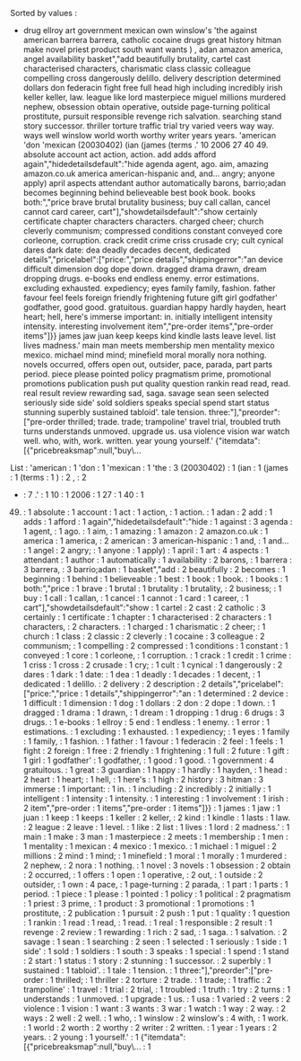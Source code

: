 Sorted by values :
- drug ellroy art government mexican own winslow's 'the against american barrera barrera, catholic cocaine drugs great history hitman make novel priest product south want wants ) , adan amazon america, angel availability basket","add beautifully brutality, cartel cast characterised characters, charismatic class classic colleague compelling cross dangerously delillo. delivery description determined dollars don federacin fight free full head high including incredibly irish keller keller, law. league like lord masterpiece miguel millions murdered nephew, obsession obtain operative, outside page-turning political prostitute, pursuit responsible revenge rich salvation. searching stand story successor. thriller torture traffic trial try varied veers way way. ways well winslow world worth worthy writer years years. 'american 'don 'mexican (20030402) (ian (james (terms .' 10 2006 27 40 49. absolute account act action, action. add adds afford again","hidedetailsdefault":"hide agenda agent, ago. aim, amazing amazon.co.uk america american-hispanic and, and... angry; anyone apply) april aspects attendant author automatically barons, barrio;adan becomes beginning behind believeable best book book. books both:","price brave brutal brutality business; buy call callan, cancel cannot card career, cart"],"showdetailsdefault":"show certainly certificate chapter characters characters. charged cheer; church cleverly communism; compressed conditions constant conveyed core corleone, corruption. crack credit crime criss crusade cry; cult cynical dares dark date: dea deadly decades decent, dedicated details","pricelabel":["price:","price details","shippingerror":"an device difficult dimension dog dope down. dragged drama drawn, dream dropping drugs. e-books end endless enemy. error estimations. excluding exhausted. expediency; eyes family family, fashion. father favour feel feels foreign friendly frightening future gift girl godfather' godfather, good good. gratuitous. guardian happy hardly hayden, heart heart; hell, here's immerse important: in. initially intelligent intensity intensity. interesting involvement item","pre-order items","pre-order items"]}} james jaw juan keep keeps kind kindle lasts leave level. list lives madness.' main man meets membership men mentality mexico mexico. michael mind mind; minefield moral morally nora nothing. novels occurred, offers open out, outsider, pace, parada, part parts period. piece please pointed policy pragmatism prime, promotional promotions publication push put quality question rankin read read, read. real result review rewarding sad, saga. savage sean seen selected seriously side side' sold soldiers speaks special spend start status stunning superbly sustained tabloid'. tale tension. three:"],"preorder":["pre-order thrilled; trade. trade; trampoline' travel trial, troubled truth turns understands unmoved. upgrade us. usa violence vision war watch well. who, with, work. written. year young yourself.' {"itemdata":[{"pricebreaksmap":null,"buy\\... 

List :
'american : 1
'don : 1
'mexican : 1
'the : 3
(20030402) : 1
(ian : 1
(james : 1
(terms : 1
) : 2
, : 2
- : 7
.' : 1
10 : 1
2006 : 1
27 : 1
40 : 1
49. : 1
absolute : 1
account : 1
act : 1
action, : 1
action. : 1
adan : 2
add : 1
adds : 1
afford : 1
again","hidedetailsdefault":"hide : 1
against : 3
agenda : 1
agent, : 1
ago. : 1
aim, : 1
amazing : 1
amazon : 2
amazon.co.uk : 1
america : 1
america, : 2
american : 3
american-hispanic : 1
and, : 1
and... : 1
angel : 2
angry; : 1
anyone : 1
apply) : 1
april : 1
art : 4
aspects : 1
attendant : 1
author : 1
automatically : 1
availability : 2
barons, : 1
barrera : 3
barrera, : 3
barrio;adan : 1
basket","add : 2
beautifully : 2
becomes : 1
beginning : 1
behind : 1
believeable : 1
best : 1
book : 1
book. : 1
books : 1
both:","price : 1
brave : 1
brutal : 1
brutality : 1
brutality, : 2
business; : 1
buy : 1
call : 1
callan, : 1
cancel : 1
cannot : 1
card : 1
career, : 1
cart"],"showdetailsdefault":"show : 1
cartel : 2
cast : 2
catholic : 3
certainly : 1
certificate : 1
chapter : 1
characterised : 2
characters : 1
characters, : 2
characters. : 1
charged : 1
charismatic : 2
cheer; : 1
church : 1
class : 2
classic : 2
cleverly : 1
cocaine : 3
colleague : 2
communism; : 1
compelling : 2
compressed : 1
conditions : 1
constant : 1
conveyed : 1
core : 1
corleone, : 1
corruption. : 1
crack : 1
credit : 1
crime : 1
criss : 1
cross : 2
crusade : 1
cry; : 1
cult : 1
cynical : 1
dangerously : 2
dares : 1
dark : 1
date: : 1
dea : 1
deadly : 1
decades : 1
decent, : 1
dedicated : 1
delillo. : 2
delivery : 2
description : 2
details","pricelabel":["price:","price : 1
details","shippingerror":"an : 1
determined : 2
device : 1
difficult : 1
dimension : 1
dog : 1
dollars : 2
don : 2
dope : 1
down. : 1
dragged : 1
drama : 1
drawn, : 1
dream : 1
dropping : 1
drug : 6
drugs : 3
drugs. : 1
e-books : 1
ellroy : 5
end : 1
endless : 1
enemy. : 1
error : 1
estimations. : 1
excluding : 1
exhausted. : 1
expediency; : 1
eyes : 1
family : 1
family, : 1
fashion. : 1
father : 1
favour : 1
federacin : 2
feel : 1
feels : 1
fight : 2
foreign : 1
free : 2
friendly : 1
frightening : 1
full : 2
future : 1
gift : 1
girl : 1
godfather' : 1
godfather, : 1
good : 1
good. : 1
government : 4
gratuitous. : 1
great : 3
guardian : 1
happy : 1
hardly : 1
hayden, : 1
head : 2
heart : 1
heart; : 1
hell, : 1
here's : 1
high : 2
history : 3
hitman : 3
immerse : 1
important: : 1
in. : 1
including : 2
incredibly : 2
initially : 1
intelligent : 1
intensity : 1
intensity. : 1
interesting : 1
involvement : 1
irish : 2
item","pre-order : 1
items","pre-order : 1
items"]}} : 1
james : 1
jaw : 1
juan : 1
keep : 1
keeps : 1
keller : 2
keller, : 2
kind : 1
kindle : 1
lasts : 1
law. : 2
league : 2
leave : 1
level. : 1
like : 2
list : 1
lives : 1
lord : 2
madness.' : 1
main : 1
make : 3
man : 1
masterpiece : 2
meets : 1
membership : 1
men : 1
mentality : 1
mexican : 4
mexico : 1
mexico. : 1
michael : 1
miguel : 2
millions : 2
mind : 1
mind; : 1
minefield : 1
moral : 1
morally : 1
murdered : 2
nephew, : 2
nora : 1
nothing. : 1
novel : 3
novels : 1
obsession : 2
obtain : 2
occurred, : 1
offers : 1
open : 1
operative, : 2
out, : 1
outside : 2
outsider, : 1
own : 4
pace, : 1
page-turning : 2
parada, : 1
part : 1
parts : 1
period. : 1
piece : 1
please : 1
pointed : 1
policy : 1
political : 2
pragmatism : 1
priest : 3
prime, : 1
product : 3
promotional : 1
promotions : 1
prostitute, : 2
publication : 1
pursuit : 2
push : 1
put : 1
quality : 1
question : 1
rankin : 1
read : 1
read, : 1
read. : 1
real : 1
responsible : 2
result : 1
revenge : 2
review : 1
rewarding : 1
rich : 2
sad, : 1
saga. : 1
salvation. : 2
savage : 1
sean : 1
searching : 2
seen : 1
selected : 1
seriously : 1
side : 1
side' : 1
sold : 1
soldiers : 1
south : 3
speaks : 1
special : 1
spend : 1
stand : 2
start : 1
status : 1
story : 2
stunning : 1
successor. : 2
superbly : 1
sustained : 1
tabloid'. : 1
tale : 1
tension. : 1
three:"],"preorder":["pre-order : 1
thrilled; : 1
thriller : 2
torture : 2
trade. : 1
trade; : 1
traffic : 2
trampoline' : 1
travel : 1
trial : 2
trial, : 1
troubled : 1
truth : 1
try : 2
turns : 1
understands : 1
unmoved. : 1
upgrade : 1
us. : 1
usa : 1
varied : 2
veers : 2
violence : 1
vision : 1
want : 3
wants : 3
war : 1
watch : 1
way : 2
way. : 2
ways : 2
well : 2
well. : 1
who, : 1
winslow : 2
winslow's : 4
with, : 1
work. : 1
world : 2
worth : 2
worthy : 2
writer : 2
written. : 1
year : 1
years : 2
years. : 2
young : 1
yourself.' : 1
{"itemdata":[{"pricebreaksmap":null,"buy\\... : 1
